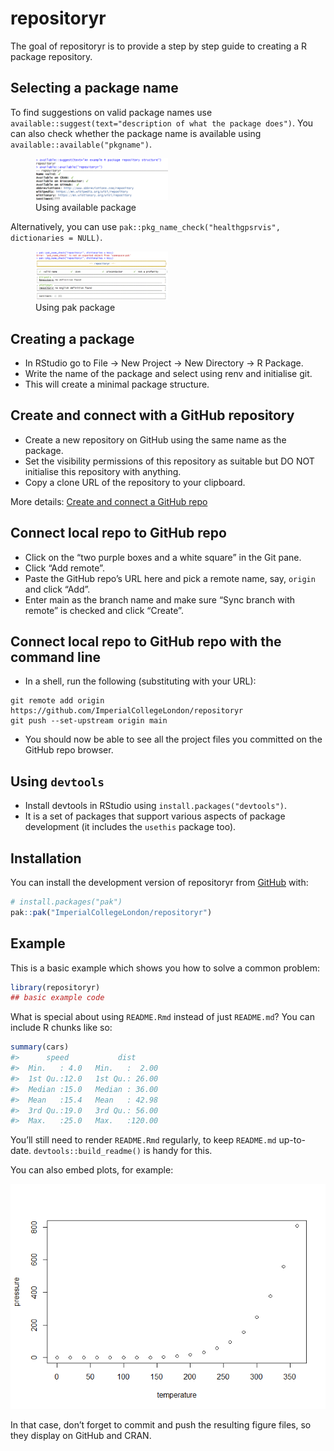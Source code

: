 
<!-- README.md is generated from README.Rmd. Please edit that file -->

# repositoryr

<!-- badges: start -->
<!-- badges: end -->

The goal of repositoryr is to provide a step by step guide to creating a
R package repository.

## Selecting a package name

To find suggestions on valid package names use
`available::suggest(text="description of what the package does")`. You
can also check whether the package name is available using
`available::available("pkgname")`.

<figure>
<img src="inst/images/using_available.png" style="width:50.0%"
alt="Using available package" />
<figcaption aria-hidden="true">Using available package</figcaption>
</figure>

Alternatively, you can use
`pak::pkg_name_check("healthgpsrvis", dictionaries = NULL)`.

<figure>
<img src="inst/images/using_pak.png" style="width:50.0%"
alt="Using pak package" />
<figcaption aria-hidden="true">Using pak package</figcaption>
</figure>

## Creating a package

- In RStudio go to File -\> New Project -\> New Directory -\> R Package.
- Write the name of the package and select using renv and initialise
  git.
- This will create a minimal package structure.

## Create and connect with a GitHub repository

- Create a new repository on GitHub using the same name as the package.
- Set the visibility permissions of this repository as suitable but DO
  NOT initialise this repository with anything.
- Copy a clone URL of the repository to your clipboard.

More details: [Create and connect a GitHub
repo](https://happygitwithr.com/existing-github-last.html#create-and-connect-a-github-repo-without-usethis)

## Connect local repo to GitHub repo

- Click on the “two purple boxes and a white square” in the Git pane.
- Click “Add remote”.
- Paste the GitHub repo’s URL here and pick a remote name, say, `origin`
  and click “Add”.
- Enter main as the branch name and make sure “Sync branch with remote”
  is checked and click “Create”.

## Connect local repo to GitHub repo with the command line

- In a shell, run the following (substituting with your URL):

<!-- -->

    git remote add origin https://github.com/ImperialCollegeLondon/repositoryr
    git push --set-upstream origin main

- You should now be able to see all the project files you committed on
  the GitHub repo browser.

## Using `devtools`

- Install devtools in RStudio using `install.packages("devtools")`.
- It is a set of packages that support various aspects of package
  development (it includes the `usethis` package too).

## Installation

You can install the development version of repositoryr from
[GitHub](https://github.com/) with:

``` r
# install.packages("pak")
pak::pak("ImperialCollegeLondon/repositoryr")
```

## Example

This is a basic example which shows you how to solve a common problem:

``` r
library(repositoryr)
## basic example code
```

What is special about using `README.Rmd` instead of just `README.md`?
You can include R chunks like so:

``` r
summary(cars)
#>      speed           dist       
#>  Min.   : 4.0   Min.   :  2.00  
#>  1st Qu.:12.0   1st Qu.: 26.00  
#>  Median :15.0   Median : 36.00  
#>  Mean   :15.4   Mean   : 42.98  
#>  3rd Qu.:19.0   3rd Qu.: 56.00  
#>  Max.   :25.0   Max.   :120.00
```

You’ll still need to render `README.Rmd` regularly, to keep `README.md`
up-to-date. `devtools::build_readme()` is handy for this.

You can also embed plots, for example:

<img src="man/figures/README-pressure-1.png" width="100%" />

In that case, don’t forget to commit and push the resulting figure
files, so they display on GitHub and CRAN.
